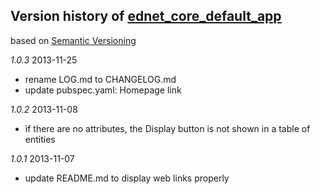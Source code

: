 ## Version history of [ednet_core_default_app](http://pub.dartlang.org/packages/ednet_cms)
based on [Semantic Versioning](http://semver.org/)

*1.0.3* 2013-11-25

+ rename LOG.md to CHANGELOG.md
+ update pubspec.yaml: Homepage link

*1.0.2* 2013-11-08

+ if there are no attributes, the Display button is not shown in
  a table of entities

*1.0.1* 2013-11-07

+ update README.md to display web links properly

